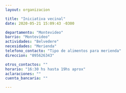 ```yaml
---
layout: organizacion

title: "Iniciativa vecinal"
date: 2020-05-21 15:09:43 -0300

departamento: "Montevideo"
barrio: "Montevideo"
actividades: "Belvedere"
necesidades: "Merienda"
telefono_contacto: "Tipo de alimentos para merienda"
direccion: "095626343"

otros_contactos: ""
horario: "16:30 hs hasta 19hs aprox"
aclaraciones: ""
cuenta_bancaria: ""

---
```

